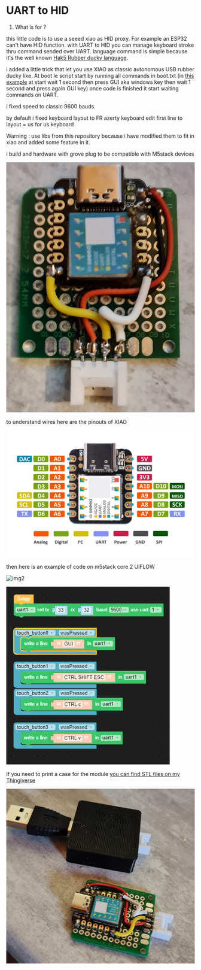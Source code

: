 <h1> UART to HID </h1>

1. What is for ?

this little code is to use a seeed xiao as HID proxy. For example an ESP32 can't have HID function. with UART to HID you can manage keyboard stroke thru command sended over UART.
language command is simple because it's the well known [Hak5 Rubber ducky language](https://docs.hak5.org/hc/en-us/articles/360010555153-Ducky-Script-the-USB-Rubber-Ducky-language).

i added a little trick that let you use XIAO as classic autonomous USB rubber ducky like. At boot le script start by running all commands in boot.txt (in [this example](https://github.com/beboxos/circuitpython/blob/main/Seeed%20XIAO/UartToHID/boot.txt) at start wait 1 second then press GUI aka windows key then wait 1 second and press again GUI key) once code is finished it start waiting commands on UART.

i fixed speed to classic 9600 bauds.

by default i fixed keyboard layout to FR azerty keyboard edit first line to layout =  us for us keyboard

Warning : use libs from this repository because i have modified them to fit in xiao and added some feature in it. 

i build and hardware with grove plug to be compatible with M5stack devices

![img](images/20210923_221442.jpg)

to understand wires here are the pinouts of XIAO

![pin](images/pinout.jpg)

then here is an example of code on m5stack core 2 UIFLOW

![img2](images/20210923_221620.jpg)

![code](images/m5.png)

If you need to print a case for the module [you can find STL files on my Thingiverse](https://www.thingiverse.com/thing:4973077) 

![mod](images/module.jpg)
